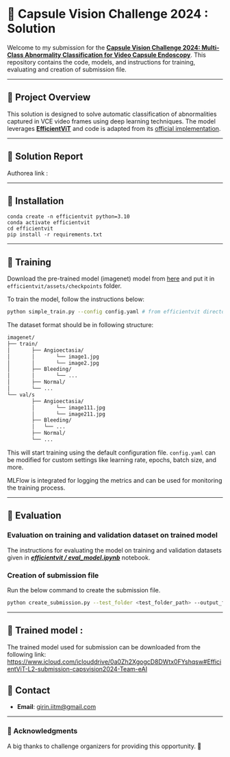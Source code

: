 # 🫧 Capsule Vision Challenge 2024 : Solution

Welcome to my submission for the **[Capsule Vision Challenge 2024: Multi-Class Abnormality Classification for Video Capsule Endoscopy](https://arxiv.org/abs/2408.04940)**. This repository contains the code, models, and instructions for training, evaluating and creation of submission file.

---

## 🌟 Project Overview

This solution is designed to solve automatic classification of abnormalities captured in VCE video frames using deep learning techniques. The model leverages **[EfficientViT](https://github.com/mit-han-lab/efficientvit)** and code is adapted from its [official implementation](https://github.com/mit-han-lab/efficientvit).

---

## 🌟 Solution Report

Authorea link : 

---

## 🌟 Installation
```
conda create -n efficientvit python=3.10
conda activate efficientvit
cd efficientvit
pip install -r requirements.txt
```
---

## 🌟 Training

Download the pre-trained model (imagenet) model from [here](https://www.icloud.com/iclouddrive/0aa43CSXmSwJITAuxD8Zrswng#l2-r224) and put it in `efficientvit/assets/checkpoints` folder.

To train the model, follow the instructions below:

```bash
python simple_train.py --config config.yaml # from efficientvit directory
```

The dataset format should be in following structure:

```bash
imagenet/
├── train/
│       ├── Angioectasia/
│       │       └── image1.jpg
│       │       └── image2.jpg
│       ├── Bleeding/
│       │       └── ...
│       ├── Normal/
│       └── ...
└── val/s
        ├── Angioectasia/
        │       └── image111.jpg
        │       └── image211.jpg
        ├── Bleeding/
        │   └── ...
        ├── Normal/
        └── ...
```


This will start training using the default configuration file. `config.yaml` can be modified for custom settings like learning rate, epochs, batch size, and more.

MLFlow is integrated for logging the metrics and can be used for monitoring the training process.

---

## 🌟 Evaluation 

### Evaluation on training and validation dataset on trained model

The instructions for evaluating the model on training and validation datasets given in
[***efficientvit / eval_model.ipynb***](efficientvit/eval_model.ipynb) notebook.

### Creation of submission file
Run the below command to create the submission file.
```bash
python create_submission.py --test_folder <test_folder_path> --output_file <output_file_path> --model_path <model_path> --num_classes 10
```
---

## 🌟 Trained model :
The trained model used for submission can be downloaded from the following link:
https://www.icloud.com/iclouddrive/0a0Zh2XgogcD8DWtx0FYshqsw#EfficientViT-L2-submission-capsvision2024-Team-eAI


## 🌟 Contact

- **Email**: girin.iitm@gmail.com

---

### 🌟 Acknowledgments

A big thanks to challenge organizers for providing this opportunity. 🙏

